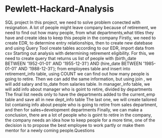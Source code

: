 # Pewlett-Hackard-Analysis
SQL project
In this project, we need to solve problem conected with resignation. A lot of people might leave company because of retirement, we need to find out how many people, from what departments,what titles they have  and create idea to keep this people in the company
Firstly, we need to create EDR, to determine entry relationships, then to create new datebase and using Query Tool create tables according to our EDR, import data from csv
Starting out analysis with determining retirement eligibility. For this, we need to create query that returns us list of people with (birth_date BETWEEN '1952-01-01' AND '1955-12-31') AND (hire_date BETWEEN '1985-01-01' AND '1988-12-31'); from employees table and insert into retirement_info table, using COUNT we can find out how many people is going to retire. Then we can add the same information, but using join , we will add salary and to_date from salaries table.
In manager_info table, we will add info about manager who is goint to retire, divided by departments
The final list needs only to have the departments added to the current_emp table and save all in new dept_info table
The last one, we will create tailored list containig info about people who is going to retire from sales department, and then for sales+development departments
Finally, we can make a conclusion, there are a lot of people who is goint to retire in the company, the company needs an idea how to keep people for a more time, one of the decision is to propose the best employee to work partly or make them mentor for a newly coming people.Questions 

